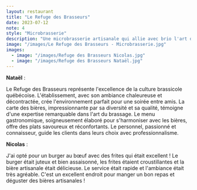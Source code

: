 ```yaml
---
layout: restaurant
title: "Le Refuge des Brasseurs"
date: 2023-07-12
note: 4
style: "Microbrasserie"
description: "Une microbrasserie artisanale qui allie avec brio l'art de la bière et la gastronomie. Découvrez une sélection raffinée de bières brassées sur place et une cuisine réconfortante qui sublime chaque dégustation."
image: "/images/Le Refuge des Brasseurs - Microbrasserie.jpg"
images:
  - image: "/images/Refuge des Brasseurs Nicolas.jpg"
  - image: "/images/Refuge des Brasseurs Nataël.jpg"
---
```


**Nataël** :

Le Refuge des Brasseurs représente l'excellence de la culture brassicole québécoise. L'établissement, avec son ambiance chaleureuse et décontractée, crée l'environnement parfait pour une soirée entre amis. La carte des bières, impressionnante par sa diversité et sa qualité, témoigne d'une expertise remarquable dans l'art du brassage. Le menu gastronomique, soigneusement élaboré pour s'harmoniser avec les bières, offre des plats savoureux et réconfortants. Le personnel, passionné et connaisseur, guide les clients dans leurs choix avec professionnalisme.

**Nicolas** :

J'ai opté pour un burger au bœuf avec des frites qui était excellent ! Le burger était juteux et bien assaisonné, les frites étaient croustillantes et la bière artisanale était délicieuse. Le service était rapide et l'ambiance était très agréable. C'est un excellent endroit pour manger un bon repas et déguster des bières artisanales !

 